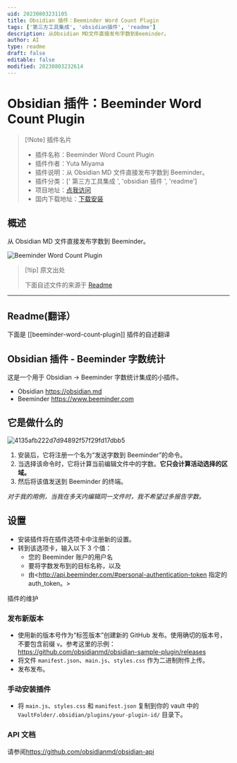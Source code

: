 ```yaml
---
uid: 20230803231105
title: Obsidian 插件：Beeminder Word Count Plugin
tags: ['第三方工具集成', 'obsidian插件', 'readme']
description: 从Obsidian MD文件直接发布字数到Beeminder。
author: AI
type: readme
draft: false
editable: false
modified: 20230803232614
---
```


# Obsidian 插件：Beeminder Word Count Plugin

> [!Note] 插件名片
> - 插件名称：Beeminder Word Count Plugin
> - 插件作者：Yuta Miyama
> - 插件说明：从 Obsidian MD 文件直接发布字数到 Beeminder。
> - 插件分类：[' 第三方工具集成 ', 'obsidian 插件 ', 'readme']
> - 项目地址：[点我访问](https://github.com/kenzan100/beeminder-obsidian-word-count)
> - 国内下载地址：[下载安装](https://pkmer.cn/products/plugin/pluginMarket/?beeminder-word-count-plugin)

## 概述

从 Obsidian MD 文件直接发布字数到 Beeminder。

![Beeminder Word Count Plugin](https://cdn.pkmer.cn/covers/beeminder-word-count-plugin.gif!pkmer)

> [!tip] 原文出处
>
>下面自述文件的来源于 [Readme](https://ghproxy.net/https://raw.githubusercontent.com/kenzan100/beeminder-obsidian-word-count/main/README.md)
>

---

## Readme(翻译）

下面是 [[beeminder-word-count-plugin]] 插件的自述翻译

## Obsidian 插件 - Beeminder 字数统计

这是一个用于 Obsidian -> Beeminder 字数统计集成的小插件。

- Obsidian <https://obsidian.md>
- Beeminder <https://www.beeminder.com>

## 它是做什么的

![4135afb222d7d94892f57f29fd17dbb5](https://user-images.githubusercontent.com/570263/116797588-4518fc80-aab5-11eb-9f9f-12efb5260307.gif)

1. 安装后，它将注册一个名为“发送字数到 Beeminder”的命令。
2. 当选择该命令时，它将计算当前编辑文件中的字数。**它只会计算活动选择的区域。**
3. 然后将该值发送到 Beeminder 的终端。

*对于我的用例，当我在多天内编辑同一文件时，我不希望过多报告字数。*

## 设置

- 安装插件将在插件选项卡中注册新的设置。
- 转到该选项卡，输入以下 3 个值：
  - 您的 Beeminder 账户的用户名
  - 要将字数发布到的目标名称，以及
  - 由<http://api.beeminder.com/#personal-authentication-token 指定的 auth_token。>

插件的维护

### 发布新版本

- 使用新的版本号作为“标签版本”创建新的 GitHub 发布。使用确切的版本号，不要包含前缀 `v`。参考这里的示例：<https://github.com/obsidianmd/obsidian-sample-plugin/releases>
- 将文件 `manifest.json`、`main.js`、`styles.css` 作为二进制附件上传。
- 发布发布。

### 手动安装插件

- 将 `main.js`、`styles.css` 和 `manifest.json` 复制到你的 vault 中的 `VaultFolder/.obsidian/plugins/your-plugin-id/` 目录下。

### API 文档

请参阅<https://github.com/obsidianmd/obsidian-api>
